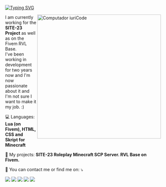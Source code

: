 [![Typing SVG](https://readme-typing-svg.herokuapp.com?color=0E53F7&background=FFFFFF00&lines=Hi%2C+I'm+Sandji!+Apprentice+Developer.;I+work+in+Lua%2C+HTML%2C+CSS+and+Skript)](https://git.io/typing-svg)

<img src="https://raw.githubusercontent.com/MicaelliMedeiros/micaellimedeiros/master/image/computer-illustration.png" min-width="400px" max-width="400px" width="400px" align="right" alt="Computador iuriCode">

<p align="left"> 
  I am currently working for the <strong>SITE-23 Project</strong> as well as on the Fivem RVL Base.<br>
  I've been working in development for two years now and I'm now passionate about it and I'm not sure I want to make it my job. :)
</p>

<p align="left">
 💻 Languages: <strong>Lua (on Fivem), HTML, CSS and Skript for Minecraft</strong>
</p>

<p align="left">
  💼 My projects: <strong>SITE-23 Roleplay Minecraft SCP Server. RVL Base on Fivem.</strong>
</p>

<p align="left">
  💌 You can contact me or find me on: ⤵️
</p>

<p align="left">
  <a href="#" alt="Gmail">
  <img src="https://img.shields.io/badge/-Gmail-FF0000?style=flat-square&labelColor=FF0000&logo=gmail&logoColor=white&link=LINK-DO-SEU-EMAIL" /></a>

  <a href="#" alt="Linkedin">
  <img src="https://img.shields.io/badge/-Linkedin-0e76a8?style=flat-square&logo=Linkedin&logoColor=white&link=LINK-DO-SEU-LINKEDIN" /></a>

  <a href="#" alt="WhatsApp">
  <img src="https://img.shields.io/badge/-WhatsApp-25d366?style=flat-square&labelColor=25d366&logo=whatsapp&logoColor=white&link=API-DO-SEU-WHATSAPP"/></a>

  <a href="#" alt="Facebook">
  <img src="https://img.shields.io/badge/-Facebook-3b5998?style=flat-square&labelColor=3b5998&logo=facebook&logoColor=white&link=LINK-DO-SEU-FACEBOOK"/></a>

  <a href="#" alt="Instagram">
  <img src="https://img.shields.io/badge/-Instagram-DF0174?style=flat-square&labelColor=DF0174&logo=instagram&logoColor=white&link=LINK-DO-SEU-INSTAGRAM"/></a>
</p>  
